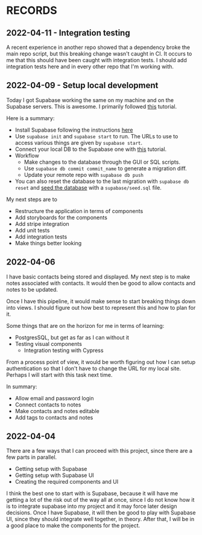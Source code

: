 # RECORDS

## 2022-04-11 - Integration testing

A recent experience in another repo showed that a dependency broke the main repo script, but this breaking change wasn't caught in CI. It occurs to me that this should have been caught with integration tests. I should add integration tests here and in every other repo that I'm working with.

## 2022-04-09 - Setup local development

Today I got Supabase working the same on my machine and on the Supabase servers. This is awesome. I primarily followed [this](https://supabase.com/docs/guides/local-development) tutorial.

Here is a summary:

- Install Supabase following the instructions [here](https://supabase.com/docs/reference/cli/installing-and-updating)
- Use `supabase init` and `supabase start` to run. The URLs to use to access various things are given by `supabase start`.
- Connect your local DB to the Supabase one with [this](https://supabase.com/docs/guides/local-development#linking-your-project) tutorial.
- Workflow
  - Make changes to the database through the GUI or SQL scripts.
  - Use `supabase db commit commit_name` to generate a migration diff.
  - Update your remote repo with `supabase db push`
- You can also reset the database to the last migration with `supabase db reset` and [seed the database](https://supabase.com/docs/guides/local-development#making-database-changes) with a `supabase/seed.sql` file.

My next steps are to

- Restructure the application in terms of components
- Add storyboards for the components
- Add stripe integration
- Add unit tests
- Add integration tests
- Make things better looking

## 2022-04-06

I have basic contacts being stored and displayed. My next step is to make notes associated with contacts. It would then be good to allow contacts and notes to be updated.

Once I have this pipeline, it would make sense to start breaking things down into views. I should figure out how best to represent this and how to plan for it.

Some things that are on the horizon for me in terms of learning:

- PostgresSQL, but get as far as I can without it
- Testing visual components
  - Integration testing with Cypress

From a process point of view, it would be worth figuring out how I can setup authentication so that I don't have to change the URL for my local site. Perhaps I will start with this task next time.

In summary:

- Allow email and password login
- Connect contacts to notes
- Make contacts and notes editable
- Add tags to contacts and notes

## 2022-04-04

There are a few ways that I can proceed with this project, since there are a few parts in parallel.

- Getting setup with Supabase
- Getting setup with Supabase UI
- Creating the required components and UI

I think the best one to start with is Supabase, because it will have me getting a lot of the risk out of the way all at once, since I do not know how it is to integrate supabase into my project and it may force later design decisions.
Once I have Supabase, it will then be good to play with Supabase UI, since they should integrate well together, in theory.
After that, I will be in a good place to make the components for the project.
